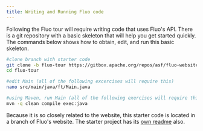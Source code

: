 ```yaml
---
title: Writing and Running Fluo code
---
```


Following the Fluo tour will require writing code that uses Fluo's API.  There is a git repository
with a basic skeleton that will help you get started quickly.   The commands below shows how to
obtain, edit, and run this basic skeleton.

```bash
#clone branch with starter code
git clone -b fluo-tour https://gitbox.apache.org/repos/asf/fluo-website fluo-tour
cd fluo-tour

#edit Main (all of the following excercises will require this)
nano src/main/java/ft/Main.java

#using Maven, run Main (all of the following exercises will require this)
mvn -q clean compile exec:java
```

Because it is so closely related to the website, this starter code is located in a branch of Fluo's
website.  The starter project has its [own readme][readme] also.

[readme]: https://github.com/apache/fluo-website/tree/fluo-tour
